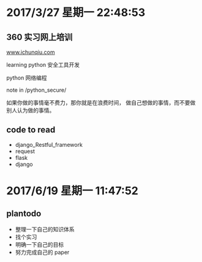 # 2017/3/27 星期一 22:48:53

## 360 实习网上培训

www.ichunqiu.com

learning python 安全工具开发

python 网络编程

note in /python_secure/

如果你做的事情毫不费力，那你就是在浪费时间，
做自己想做的事情，而不要做别人认为做的事情。

## code to read
- django_Restful_framework
- request
- flask
- django

# 2017/6/19 星期一 11:47:52
## plantodo
- 整理一下自己的知识体系
- 找个实习
- 明确一下自己的目标
- 努力完成自己的 paper
